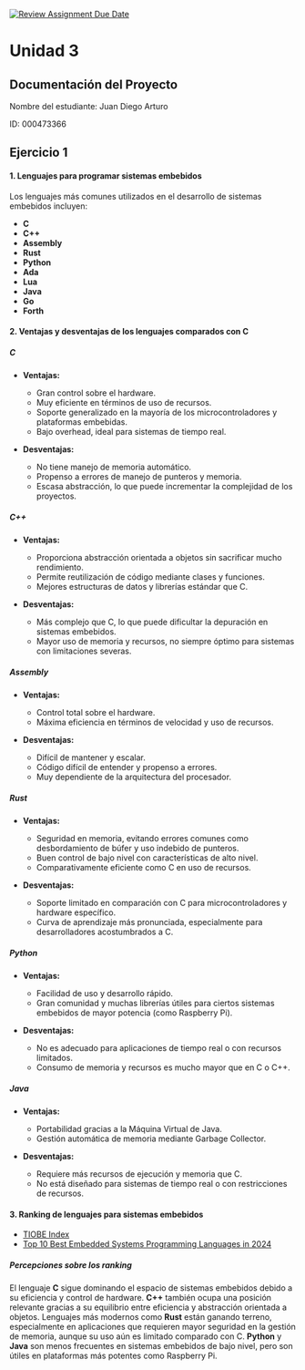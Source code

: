 [![Review Assignment Due Date](https://classroom.github.com/assets/deadline-readme-button-22041afd0340ce965d47ae6ef1cefeee28c7c493a6346c4f15d667ab976d596c.svg)](https://classroom.github.com/a/tn5SB-Yw)
# Unidad 3
## Documentación del Proyecto
 
Nombre del estudiante:  Juan Diego Arturo

ID: 000473366

## Ejercicio 1

#### 1. Lenguajes para programar sistemas embebidos

Los lenguajes más comunes utilizados en el desarrollo de sistemas embebidos incluyen:

- **C**
- **C++**
- **Assembly**
- **Rust**
- **Python**
- **Ada**
- **Lua**
- **Java**
- **Go**
- **Forth**

#### 2. Ventajas y desventajas de los lenguajes comparados con C

##### **C**

- **Ventajas:**
  - Gran control sobre el hardware.
  - Muy eficiente en términos de uso de recursos.
  - Soporte generalizado en la mayoría de los microcontroladores y plataformas embebidas.
  - Bajo overhead, ideal para sistemas de tiempo real.
  
- **Desventajas:**
  - No tiene manejo de memoria automático.
  - Propenso a errores de manejo de punteros y memoria.
  - Escasa abstracción, lo que puede incrementar la complejidad de los proyectos.

##### **C++**

- **Ventajas:**
  - Proporciona abstracción orientada a objetos sin sacrificar mucho rendimiento.
  - Permite reutilización de código mediante clases y funciones.
  - Mejores estructuras de datos y librerías estándar que C.

- **Desventajas:**
  - Más complejo que C, lo que puede dificultar la depuración en sistemas embebidos.
  - Mayor uso de memoria y recursos, no siempre óptimo para sistemas con limitaciones severas.

##### **Assembly**

- **Ventajas:**
  - Control total sobre el hardware.
  - Máxima eficiencia en términos de velocidad y uso de recursos.
  
- **Desventajas:**
  - Difícil de mantener y escalar.
  - Código difícil de entender y propenso a errores.
  - Muy dependiente de la arquitectura del procesador.

##### **Rust**

- **Ventajas:**
  - Seguridad en memoria, evitando errores comunes como desbordamiento de búfer y uso indebido de punteros.
  - Buen control de bajo nivel con características de alto nivel.
  - Comparativamente eficiente como C en uso de recursos.

- **Desventajas:**
  - Soporte limitado en comparación con C para microcontroladores y hardware específico.
  - Curva de aprendizaje más pronunciada, especialmente para desarrolladores acostumbrados a C.

##### **Python**

- **Ventajas:**
  - Facilidad de uso y desarrollo rápido.
  - Gran comunidad y muchas librerías útiles para ciertos sistemas embebidos de mayor potencia (como Raspberry Pi).
  
- **Desventajas:**
  - No es adecuado para aplicaciones de tiempo real o con recursos limitados.
  - Consumo de memoria y recursos es mucho mayor que en C o C++.

##### **Java**

- **Ventajas:**
  - Portabilidad gracias a la Máquina Virtual de Java.
  - Gestión automática de memoria mediante Garbage Collector.
  
- **Desventajas:**
  - Requiere más recursos de ejecución y memoria que C.
  - No está diseñado para sistemas de tiempo real o con restricciones de recursos.

#### 3. Ranking de lenguajes para sistemas embebidos

- [TIOBE Index](https://www.tiobe.com/tiobe-index/)
- [Top 10 Best Embedded Systems Programming Languages in 2024](https://www.geeksforgeeks.org/embedded-systems-programming-languages/)

##### Percepciones sobre los ranking

El lenguaje **C** sigue dominando el espacio de sistemas embebidos debido a su eficiencia y control de hardware. **C++** también ocupa una posición relevante gracias a su equilibrio entre eficiencia y abstracción orientada a objetos. Lenguajes más modernos como **Rust** están ganando terreno, especialmente en aplicaciones que requieren mayor seguridad en la gestión de memoria, aunque su uso aún es limitado comparado con C. **Python** y **Java** son menos frecuentes en sistemas embebidos de bajo nivel, pero son útiles en plataformas más potentes como Raspberry Pi.

